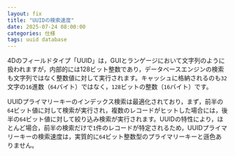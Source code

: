 ```yaml
---
layout: fix
title: "UUIDの検索速度"
date: 2025-07-24 08:00:00
categories: 仕様
tags: uuid database 
---
```


4Dのフィールドタイプ「UUID」は，GUIとランゲージにおいて文字列のように扱われますが，内部的には128ビット整数であり，データベースエンジンの検索も文字列ではなく整数値に対して実行されます。キャッシュに格納されるのも`32`文字の`16`進数（`64`バイト）ではなく，`128`ビットの整数（`16`バイト）です。

UUIDプライマリーキーのインデックス検索は最適化されており，まず，前半の`64`ビット値に対して検索が実行され，複数のレコードがヒットした場合には，後半の`64`ビット値に対して絞り込み検索が実行されます。UUIDの特性により，ほとんど場合，前半の検索だけで`1`件のレコードが特定されるため，UUIDプライマリーキーの検索速度は，実質的に`64`ビット整数型のプライマリーキーと遜色ありません。